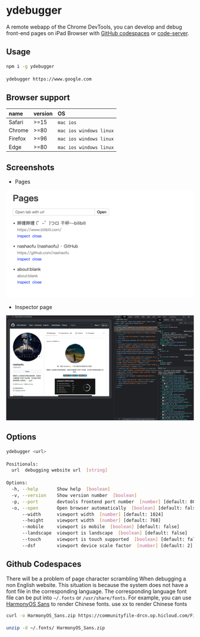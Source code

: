 # ydebugger

A remote webapp of the Chrome DevTools, you can develop and debug front-end pages on iPad Browser with [GitHub codespaces](https://github.com/features/codespaces) or [code-server](https://github.com/coder/code-server).

## Usage

```bash
npm i -g ydebugger

ydebugger https://www.google.com
```

## Browser support

| name    | version | OS                      |
| :------ | :------ | :---------------------- |
| Safari  | >=15    | `mac ios`               |
| Chrome  | >=80    | `mac ios windows linux` |
| Firefox | >=96    | `mac ios windows linux` |
| Edge    | >=80    | `mac ios windows linux` |

## Screenshots

- Pages

![index.png](./screenshots/index.png)

- Inspector page

![inspect.png](./screenshots/inspect.png)

## Options

```bash
ydebugger <url>

Positionals:
  url  debugging website url  [string]

Options:
  -h, --help       Show help  [boolean]
  -v, --version    Show version number  [boolean]
  -p, --port       devtools frontend port number  [number] [default: 8080]
  -o, --open       Open browser automatically  [boolean] [default: false]
      --width      viewport width  [number] [default: 1024]
      --height     viewport width  [number] [default: 768]
      --mobile     viewport is mobile  [boolean] [default: false]
      --landscape  viewport is landscape  [boolean] [default: false]
      --touch      viewport is touch supported  [boolean] [default: false]
      --dsf        viewport device scale factor  [number] [default: 2]
```

## Github Codespaces

There will be a problem of page character scrambling When debugging a non English website. This situation is because the system does not have a font file in the corresponding language. The corresponding language font file can be put into `~/.fonts` or `/usr/share/fonts`. For example, you can use [HarmonyOS Sans](https://developer.harmonyos.com/cn/docs/design/des-guides/font-0000001157868583) to render Chinese fonts.
use xx to render Chinese fonts

```bash
curl -o HarmonyOS_Sans.zip https://communityfile-drcn.op.hicloud.com/FileServer/getFile/cmtyPub/011/111/111/0000000000011111111.20211104104632.29664895974930825801937957883629:50521103025534:2800:1C62D8D976C9EAB505E2AAE22BD5B04FB5E6E311A8C39626B70F3F5BCF941EF9.zip\?needInitFileName\=true

unzip -d ~/.fonts/ HarmonyOS_Sans.zip
```
